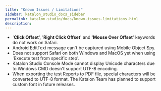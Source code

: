 ```yaml
---
title: "Known Issues / Limitations" 
sidebar: katalon_studio_docs_sidebar
permalink: katalon-studio/docs/known-issues-limitations.html 
description: 
---
```

*   '**Click Offset**', '**Right Click Offset**' and '**Mouse Over Offset**' keywords do not work on Safari.
*   Android EditText message can't be captured using Mobile Object Spy.
*   Does not support Safari on both Windows and MacOS yet when using 'Execute test from specific step'.
*   Katalon Studio Console Mode cannot display Unicode characters due to Windows CMD doesn't support UTF-8 encoding.
*   When exporting the test Reports to PDF file, special characters will be converted to UTF-8 format. The Katalon Team has planned to support custom font in future releases.